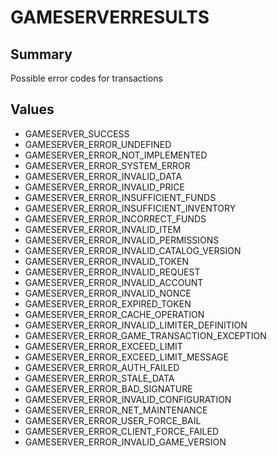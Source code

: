 # GAMESERVERRESULTS

## Summary
Possible error codes for transactions

## Values
* GAMESERVER_SUCCESS
* GAMESERVER_ERROR_UNDEFINED
* GAMESERVER_ERROR_NOT_IMPLEMENTED
* GAMESERVER_ERROR_SYSTEM_ERROR
* GAMESERVER_ERROR_INVALID_DATA
* GAMESERVER_ERROR_INVALID_PRICE
* GAMESERVER_ERROR_INSUFFICIENT_FUNDS
* GAMESERVER_ERROR_INSUFFICIENT_INVENTORY
* GAMESERVER_ERROR_INCORRECT_FUNDS
* GAMESERVER_ERROR_INVALID_ITEM
* GAMESERVER_ERROR_INVALID_PERMISSIONS
* GAMESERVER_ERROR_INVALID_CATALOG_VERSION
* GAMESERVER_ERROR_INVALID_TOKEN
* GAMESERVER_ERROR_INVALID_REQUEST
* GAMESERVER_ERROR_INVALID_ACCOUNT
* GAMESERVER_ERROR_INVALID_NONCE
* GAMESERVER_ERROR_EXPIRED_TOKEN
* GAMESERVER_ERROR_CACHE_OPERATION
* GAMESERVER_ERROR_INVALID_LIMITER_DEFINITION
* GAMESERVER_ERROR_GAME_TRANSACTION_EXCEPTION
* GAMESERVER_ERROR_EXCEED_LIMIT
* GAMESERVER_ERROR_EXCEED_LIMIT_MESSAGE
* GAMESERVER_ERROR_AUTH_FAILED
* GAMESERVER_ERROR_STALE_DATA
* GAMESERVER_ERROR_BAD_SIGNATURE
* GAMESERVER_ERROR_INVALID_CONFIGURATION
* GAMESERVER_ERROR_NET_MAINTENANCE
* GAMESERVER_ERROR_USER_FORCE_BAIL
* GAMESERVER_ERROR_CLIENT_FORCE_FAILED
* GAMESERVER_ERROR_INVALID_GAME_VERSION